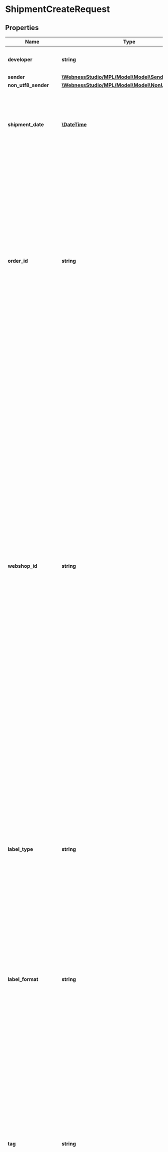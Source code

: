 # ShipmentCreateRequest

## Properties
Name | Type | Description | Notes
------------ | ------------- | ------------- | -------------
**developer** | **string** | Az API-t hívó rendszer neve.   /   The name of the system calling API. | 
**sender** | [**\WebnessStudio/MPL/Model\Model\Sender**](Sender.md) |  | 
**non_utf8_sender** | [**\WebnessStudio/MPL/Model\Model\NonUTF8Sender**](NonUTF8Sender.md) |  | [optional] 
**shipment_date** | [**\DateTime**](\DateTime.md) | A tényleges (fizikai) postára adás tervezett ideje. Értéke legfeljebb 6 hónappal lehet később az aktuális napnál.   /   Planned time of actual (physical) posting. Its value can be up to 6 months later than the current day. format: date-time | [optional] 
**order_id** | **string** | A webáruház által használt rendelésazonosító. A kérés/válasz ciklus után ezt az adatot az API-ban tároljuk, így a jegyzékzárás előtti lekérdezéseknél alapul szolgálhat az egyes szállítmányok beazonosításához. De jegyzékzárás után ez az adat már nem kíséri a csomagot az életútja során (pl. nyomkövetésnél).   /   The order identification number used by the online store. After the request/response cycle, this data is stored in the API, thus it may serve as a basis for the queries before closing the list to identify shipments. However, after closing the list, this data does not accompany the mail item in its life path (e.g. at tracking). | [optional] 
**webshop_id** | **string** | Az adott szállítmány azonosítója a kérés/válasz párban. A kérés/válasz ciklus után ezt az adatot már nem tároljuk, így a további API-hívásoknál már nem szolgál alapul, és jegyzékzárás után sem kíséri a csomagot az életútja során (pl. nyomkövetésnél). Mivel egy kérésben több szállítmány is beküldhető, ezért a szállítmányok mellé megadott azonosítóval lehet \&quot;párosítani\&quot; a kapott választ. Értékének ezért egy híváson belül kell egyedninek lennie, a legegyszerűbb egy 0-től kezdődő sorszám, de akár használható a webshop által kiosztott megrendelésazonosító is, ha megfelel a formai követelményeknek   /   The ID of the given shipment in the request/response pair. After the request/response cycle, we do not store this data anymore, thus it is no longer used as a basis for further API queries, and it does not accompany the mail items in their life path after the closing of the list (e.g. at tracking). Because multiple consignments can be submitted in one request, the response can be ‘paired’ with the ID provided for the consignments. Its value must therefore be unique within a call, the simplest being a serial number starting from 0, but you can even use the order ID assigned by the webshop if it meets the formal requirements. | 
**label_type** | **string** | A címirat elrendezése (mérete, tájolása). Részletes magyarázat a Dokumentáció menüben olvasható. Amennyiben nem érkezik ilyen paraméter, úgy a válasz nem tartalmaz majd címiratot. A címirat később is lekérhető, GET hívással.   /   Layout of postal address label.Detailed explanations can be found in the Documentation menu.If this parameter is not specified, then no manifest will be included in the response. The label can be generated later by a GET request. | [optional] 
**label_format** | **string** | A címirat fájl formátuma. Több címiratot tartalmazó PDF érdekében a szállítmányok beküldését követőn egy külön GET hívással kell címkét kérni.   /   File format of the label. To create a PDF containing multiple labels, an additional GET request need to be sent after the shipments have been submitted. | [optional] [default to 'PDF']
**tag** | **string** | A szállítmányok opcionálisan megjelölhetők. A kérés/válasz ciklus után ezt a jelölőt az API-ban tároljuk, így a jegyzékzárás előtti lekérdezéseknél vagy a címiratok csoportos nyomtatásánál alapul szolgálhat a szállítmányok egy csoportjára szűrésére. De jegyzékzárás után ez az adat már nem kíséri a csomagot az életútja során (pl. nyomkövetésnél).   /   Shipments can be optionally marked. After the request/response cycle, this marking is stored in the API, thus it may serve as a basis for the queries before closing the list or for the group printing of address labels to filter out a particular group of shipments. However, after closing the list, these data do not accompany the mail item in its life path (e.g. at tracking). | [optional] 
**group_together** | **bool** | ►DOM◄ A beküldött szállítmány csomagjai (item) együtt kézbesítendők-e? Díjmentes szolgáltatás.   /   May the mail items of the shipment sent in be delivered together? Free of charge service. | [optional] 
**delivery_time** | **string** | A kívánt kézbesítési idő. Csak az időablak (K_IDA) többletszolgáltatás esetén szükséges megadni.   /   The required delivery time. It must be provided only in case of the additional service of time-window delivery (K_IDA). | [optional] 
**delivery_date** | [**\DateTime**](\DateTime.md) | A kívánt kézbesítési nap. Csak a fix napi kézbesítés (K_FNK) többletszolgáltatás esetén szükséges megadni.   /   The required delivery date. It must be provided only in case of the additional service of fixed day delivery (K_FNK). | [optional] 
**item** | [**\WebnessStudio/MPL/Model\Model\Item[]**](Item.md) | A tételek (csomagok) felsorolása.   /   List of items (parcels). | [optional] 
**recipient** | [**\WebnessStudio/MPL/Model\Model\Recipient**](Recipient.md) |  | 
**non_utf8_recipient** | [**\WebnessStudio/MPL/Model\Model\NonUTF8Recipient**](NonUTF8Recipient.md) |  | [optional] 
**payment_mode** | **string** | Azt adja meg, hogy az MPL hogyan fizesse ki az utánvételes csomagok után beszedett díjat a megrendelő számára.   /   Specifies how MPL should pay the customer the fee collected for cash on delivery parcels. | [optional] 
**package_retention** | **int** | A csomag őrzési ideje munkanapban: 0, 5 vagy 10.   /   Retention period of the parcel in business days: 0, 5 or 10. | [optional] 
**print_recipient_data** | **string** |  | [optional] 

[[Back to Model list]](../../README.md#documentation-for-models) [[Back to API list]](../../README.md#documentation-for-api-endpoints) [[Back to README]](../../README.md)

